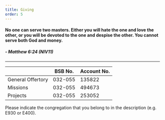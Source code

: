 ```yaml
---
title: Giving 
order: 5
---
```


#### No one can serve two masters. Either you will hate the one and love the other, or you will be devoted to the one and despise the other. You cannot serve both God and money. 


##### - Matthew 6:24 (NIV11)

---

|  | BSB No. | Account No. |
| ----------- | ----------- | ----------- |
| General Offertory | 032-055 | 135822 |
| Missions | 032-055 |494673 |
| Projects | 032-055 | 253052|


Please indicate the congregation that you belong to in the description (e.g. E930 or E400).
